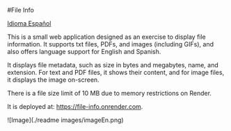 #File Info

[Idioma Español](./README.MD)

This is a small web application designed as an exercise to display file information. It supports txt files, PDFs, and images (including GIFs), and also offers language support for English and Spanish.

It displays file metadata, such as size in bytes and megabytes, name, and extension. For text and PDF files, it shows their content, and for image files, it displays the image on-screen.

There is a file size limit of 10 MB due to memory restrictions on Render.

It is deployed at: https://file-info.onrender.com.

![Image](./readme images/imageEn.png)